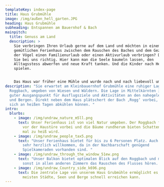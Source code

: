 ```yaml
---
templateKey: index-page
title: Haus Grubmühle
image: /img/außen_hell_garten.JPG
heading: Haus Grubmühle
subheading: Entspannen am Bauernhof & Bach
mainpitch:
  title: Genuss am Land
  description: >
    Sie verbringen Ihren Urlaub gerne auf dem Land und möchten in einem
    gemütlichen Ferienhaus zwischen dem Rauschen des Baches und dem Gezwitscher
    der Vögel einen Familienurlaub oder einen Aktivurlaub verbringen? Dann sind
    Sie bei uns richtig. Hier kann man die Seele baumeln lassen, den
    Alltagsstess abwerfen und neue Kraft tanken. Und die Kinder nach Herzenslust
    spielen. 


    Das Haus war früher eine Mühle und wurde nach und nach liebevoll umgebaut. Das Haus ist ein ideales Familienurlaubsplatzerl bzw. Ausgangspunkt für Ausflüge zu den nahegelegenen Seen und Bergen. 
description: "Sie erwartet am Kleinbauernhof Grubmühle eine ruhiger Lage am
  Roggbach, umgeben von Wiesen und Wäldern. Die Lage in Mittelkärnten ist ein
  guter Ausgangspunkt für Ausflugsziele und Aktivitäten an den nahegelegen Seen
  und Bergen. Direkt neben dem Haus plätschert der Bach ‚Rogg‘ vorbei, wo Sie
  sich an heißen Tagen abkühlen können. "
intro:
  blurbs:
    - image: /img/undraw_nature_m5ll.png
      text: Unser Ferienhaus ist von viel Natur umgeben. Der Roggbach fließt direkt
        vor der Haustüre vorbei und die Bäume rundherum bieten Schatten, wenn es
        mal zu heiß wird.
    - image: /img/undraw_people_tax5.png
      text: "Unser Ferienhaus bietet für bis zu 6 Personen Platz. Auch Kinder sind
        sehr herzlich willkommen, da in der Nachbarschaft genügend
        Spielkameraden vorhanden sind. "
    - image: /img/undraw_through_the_window_51ew.png
      text: "Unser Balkon bietet optimalen Blick auf den Roggbach und man kann auch
        sonst in allen anderen Zimmern das Rauschen des Flusses hören. "
    - image: /img/undraw_Country_side_k696.png
      text: Die zentrale Lage von unserem Haus Grubmühle ermöglicht es, dass man die
        meisten Städte, Seen und Berge schnell erreichen kann.
---
```

